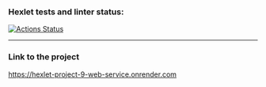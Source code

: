 ### Hexlet tests and linter status:
[![Actions Status](https://github.com/ishell90/php-project-9/workflows/hexlet-check/badge.svg)](https://github.com/ishell90/php-project-9/actions)
___
### Link to the project
https://hexlet-project-9-web-service.onrender.com
